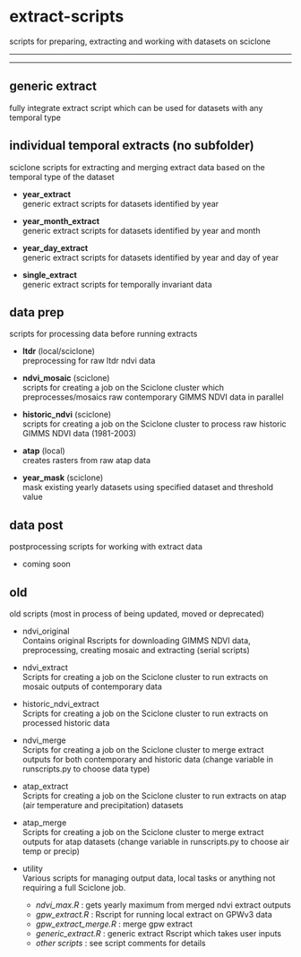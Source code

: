 # extract-scripts

scripts for preparing, extracting and working with datasets on sciclone

--------------------------------------------------
--------------------------------------------------

## generic extract
fully integrate extract script which can be used for datasets with any temporal type  


## individual temporal extracts (no subfolder)
sciclone scripts for extracting and merging extract data based on the temporal type of the dataset  

- **year_extract**  
    generic extract scripts for datasets identified by year

- **year_month_extract**  
    generic extract scripts for datasets identified by year and month

- **year_day_extract**  
    generic extract scripts for datasets identified by year and day of year

- **single_extract**  
    generic extract scripts for temporally invariant data



## data prep 
scripts for processing data before running extracts

- **ltdr** (local/sciclone)  
   preprocessing for raw ltdr ndvi data

- **ndvi_mosaic** (sciclone)  
   scripts for creating a job on the Sciclone cluster which preprocesses/mosaics raw contemporary GIMMS NDVI data in parallel

- **historic_ndvi** (sciclone)  
   scripts for creating a job on the Sciclone cluster to process raw historic GIMMS NDVI data (1981-2003)

- **atap** (local)  
   creates rasters from raw atap data

- **year_mask** (sciclone)  
    mask existing yearly datasets using specified dataset and threshold value
    

## data post
postprocessing scripts for working with extract data

- coming soon



## old
old scripts (most in process of being updated, moved or deprecated)

- ndvi_original  
    Contains original Rscripts for downloading GIMMS NDVI data, preprocessing, creating mosaic and extracting (serial scripts)

- ndvi_extract  
    Scripts for creating a job on the Sciclone cluster to run extracts on mosaic outputs of contemporary data

- historic_ndvi_extract  
    Scripts for creating a job on the Sciclone cluster to run extracts on processed historic data

- ndvi_merge  
    Scripts for creating a job on the Sciclone cluster to merge extract outputs for both contemporary and historic data (change variable in runscripts.py to choose data type)

- atap_extract  
    Scripts for creating a job on the Sciclone cluster to run extracts on atap (air temperature and precipitation) datasets

- atap_merge  
    Scripts for creating a job on the Sciclone cluster to merge extract outputs for atap datasets (change variable in runscripts.py to choose air temp or precip)

- utility  
    Various scripts for managing output data, local tasks or anything not requiring a full Sciclone job.
    - _ndvi_max.R_ : gets yearly maximum from merged ndvi extract outputs
    - _gpw_extract.R_ : Rscript for running local extract on GPWv3 data
    - _gpw_extract_merge.R_ : merge gpw extract
    - _generic_extract.R_ : generic extract Rscript which takes user inputs
    - _other scripts_ : see script comments for details

